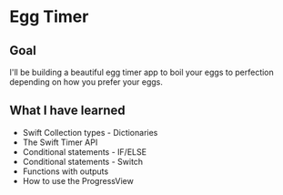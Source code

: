 

# Egg Timer



## Goal

I'll be building a beautiful egg timer app to boil your eggs to perfection depending on how you prefer your eggs. 

## What I have learned

* Swift Collection types - Dictionaries
* The Swift Timer API
* Conditional statements - IF/ELSE
* Conditional statements - Switch
* Functions with outputs
* How to use the ProgressView




